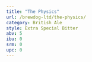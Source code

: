 ```yaml
---
title: "The Physics"
url: /brewdog-ltd/the-physics/
category: British Ale
style: Extra Special Bitter
abv: 5
ibu: 0
srm: 0
upc: 0
---
```


